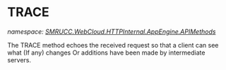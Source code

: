 ﻿# TRACE
_namespace: [SMRUCC.WebCloud.HTTPInternal.AppEngine.APIMethods](./index.md)_

The TRACE method echoes the received request so that a client can see what (If any) changes Or additions have been made by intermediate servers.




